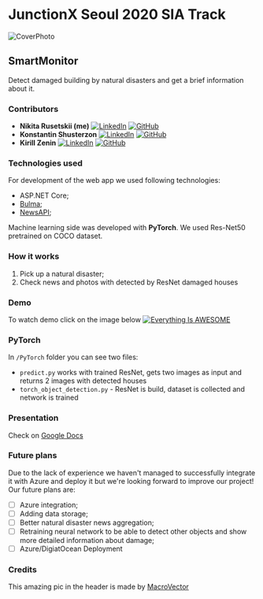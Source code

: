 # JunctionX Seoul 2020 SIA Track

![CoverPhoto](https://raw.githubusercontent.com/xtenzQ/JunctionX-Seoul-2020/main/main.png?token=ACNCSV7GOILLCZL6FDYJ7UC7RPE2W)

## SmartMonitor

Detect damaged building by natural disasters and get a brief information about it.

### Contributors
- **Nikita Rusetskii (me)** <a target="_blank" href="https://www.linkedin.com/in/xtenzq/" target="_blank"><img alt="LinkedIn" src="https://img.shields.io/badge/LinkedIn-0077B5.svg?&style=flat-badge&logo=linkedin&logoColor=white" /></a> <a target="_blank" href="https://github.com/xtenzQ" target="_blank"><img alt="GitHub" src="https://img.shields.io/badge/GitHub-181717.svg?&style=flat-badge&logo=github&logoColor=white" /></a>
- **Konstantin Shusterzon** <a target="_blank" href="https://www.linkedin.com/in/konstantin-shusterzon-a9aa02181/" target="_blank"><img alt="LinkedIn" src="https://img.shields.io/badge/LinkedIn-0077B5.svg?&style=flat-badge&logo=linkedin&logoColor=white" /></a> <a target="_blank" href="https://github.com/Exterminant" target="_blank"><img alt="GitHub" src="https://img.shields.io/badge/GitHub-181717.svg?&style=flat-badge&logo=github&logoColor=white" /></a>
- **Kirill Zenin** <a target="_blank" href="https://www.linkedin.com/in/bloodghastzk/" target="_blank"><img alt="LinkedIn" src="https://img.shields.io/badge/LinkedIn-0077B5.svg?&style=flat-badge&logo=linkedin&logoColor=white" /></a> <a target="_blank" href="https://github.com/KirillZenin" target="_blank"><img alt="GitHub" src="https://img.shields.io/badge/GitHub-181717.svg?&style=flat-badge&logo=github&logoColor=white" /></a>

### Technologies used
For development of the web app we used following technologies:
- ASP.NET Core;
- [Bulma](https://bulma.io);
- [NewsAPI](https://newsapi.org);

Machine learning side was developed with **PyTorch**. We used Res-Net50 pretrained on COCO dataset.

### How it works
1. Pick up a natural disaster;
2. Check news and photos with detected by ResNet damaged houses

### Demo

To watch demo click on the image below
[![Everything Is AWESOME](https://raw.githubusercontent.com/xtenzQ/JunctionX-Seoul-2020/main/report.png)](https://www.youtube.com/watch?v=StTqXEQ2l-Y "Everything Is AWESOME")

### PyTorch
In `/PyTorch` folder you can see two files:
- `predict.py` works with trained ResNet, gets two images as input and returns 2 images with detected houses
- `torch_object_detection.py` - ResNet is build, dataset is collected and network is trained

### Presentation
Check on [Google Docs](https://docs.google.com/presentation/d/e/2PACX-1vQGgs65mox96CRPLiuKG7pkToq_3VL4xF8cz6vKprEPQI5A4dg9TZyJkIb6WLY3hIrAt9Pazc-4pzoj/pub)

### Future plans
Due to the lack of experience we haven't managed to successfully integrate it with Azure and deploy it but we're looking forward to improve our project!
Our future plans are:
- [ ] Azure integration;
- [ ] Adding data storage;
- [ ] Better natural disaster news aggregation;
- [ ] Retraining neural network to be able to detect other objects and show more detailed information about damage;
- [ ] Azure/DigiatOcean Deployment

### Credits
This amazing pic in the header is made by [MacroVector](https://www.freepik.com/macrovector)
